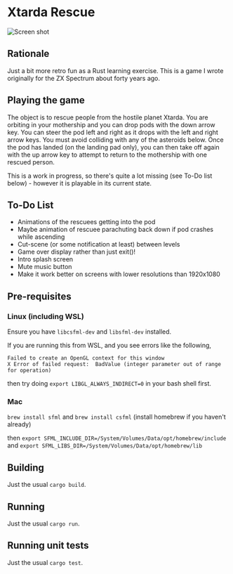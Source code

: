 # Xtarda Rescue

![Screen shot](https://www.martyndavis.com/wp-content/uploads/2022/12/xtarda.png "")

## Rationale
Just a bit more retro fun as a Rust learning exercise. This is a game I wrote originally
for the ZX Spectrum about forty years ago.

## Playing the game
The object is to rescue people from the hostile planet Xtarda. You are orbiting in your
mothership and you can drop pods with the down arrow key. You can steer the pod left
and right as it drops with the left and right arrow keys. You must avoid colliding with any
of the asteroids below. Once the pod has landed (on the
landing pad only), you can then take off again with the up arrow key to attempt to return
to the mothership with one rescued person.

This is a work in progress, so there's quite a lot missing (see To-Do list below) - however
it is playable in its current state.

## To-Do List
* Animations of the rescuees getting into the pod
* Maybe animation of rescuee parachuting back down if pod crashes while ascending
* Cut-scene (or some notification at least) between levels
* Game over display rather than just exit()!
* Intro splash screen
* Mute music button
* Make it work better on screens with lower resolutions than 1920x1080

## Pre-requisites
### Linux (including WSL)

Ensure you have `libcsfml-dev` and `libsfml-dev` installed.

If you are running this from WSL, and you see errors like the following,

```
Failed to create an OpenGL context for this window
X Error of failed request:  BadValue (integer parameter out of range for operation)
```

then try doing `export LIBGL_ALWAYS_INDIRECT=0` in your bash shell first.
### Mac

`brew install sfml` and `brew install csfml` (install homebrew if you haven't already)

then `export SFML_INCLUDE_DIR=/System/Volumes/Data/opt/homebrew/include` and `export SFML_LIBS_DIR=/System/Volumes/Data/opt/homebrew/lib`


## Building
Just the usual `cargo build`.

## Running
Just the usual `cargo run`.

## Running unit tests
Just the usual `cargo test`.

